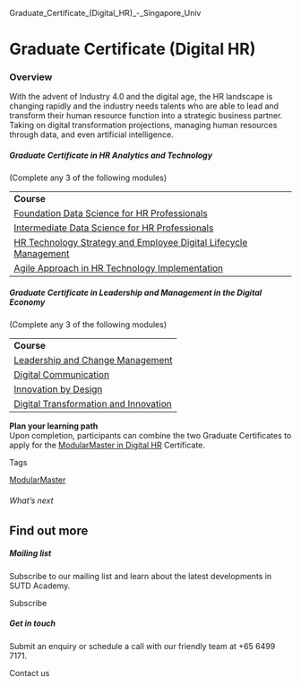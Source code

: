 Graduate_Certificate_(Digital_HR)_-_Singapore_Univ



Graduate Certificate (Digital HR)
=================================

### Overview

With the advent of Industry 4.0 and the digital age, the HR landscape is changing rapidly and the industry needs talents who are able to lead and transform their human resource function into a strategic business partner. Taking on digital transformation projections, managing human resources through data, and even artificial intelligence.

##### **Graduate Certificate in HR Analytics and Technology**

(Complete any 3 of the following modules)

|  |
| --- |
| **Course** |
| [Foundation Data Science for HR Professionals](/course/Foundation-Data-Science-for-HR-Professionals) |
| [Intermediate Data Science for HR Professionals](/course/Intermediate-Data-Science-for-HR-Professionals) |
| [HR Technology Strategy and Employee Digital Lifecycle Management](/course/HR-Technology-Strategy) |
| [Agile Approach in HR Technology Implementation](/course/Agile-Approach-in-HR-Technology-Implementation) |

##### **Graduate Certificate in Leadership and Management in the Digital Economy**

(Complete any 3 of the following modules)

|  |
| --- |
| **Course** |
| [Leadership and Change Management](/course/Leadership-and-Change-Management) |
| [Digital Communication](/course/Digital-Communication) |
| [Innovation by Design](/course/Innovation-by-Design) |
| [Digital Transformation and Innovation](/course/Digital-Transformation-and-Innovation) |

**Plan your learning path**  
Upon completion, participants can combine the two Graduate Certificates to apply for the [ModularMaster in Digital HR](/course/modularmaster-in-digital-hr/ "Learn more") Certificate.

Tags

[ModularMaster](/admissions/academy/courses-and-modules/?academy-type-course=792)

###### What’s next

Find out more
-------------

##### Mailing list

Subscribe to our mailing list and learn about the latest developments in SUTD Academy.

Subscribe

##### Get in touch

Submit an enquiry or schedule a call with our friendly team at +65 6499 7171.

Contact us

